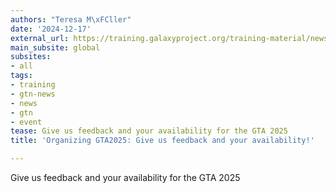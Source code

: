 ```yaml
---
authors: "Teresa M\xFCller"
date: '2024-12-17'
external_url: https://training.galaxyproject.org/training-material/news/2024/12/17/gta-feedback.html
main_subsite: global
subsites:
- all
tags:
- training
- gtn-news
- news
- gtn
- event
tease: Give us feedback and your availability for the GTA 2025
title: 'Organizing GTA2025: Give us feedback and your availability!'

---
```

Give us feedback and your availability for the GTA 2025
